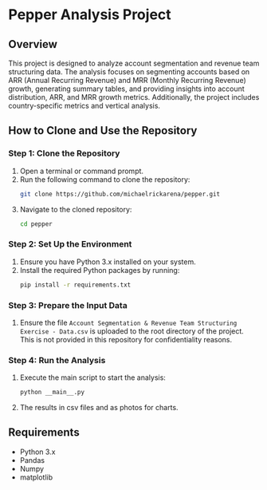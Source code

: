 # Pepper Analysis Project

## Overview

This project is designed to analyze account segmentation and revenue team structuring data. The analysis focuses on segmenting accounts based on ARR (Annual Recurring Revenue) and MRR (Monthly Recurring Revenue) growth, generating summary tables, and providing insights into account distribution, ARR, and MRR growth metrics. Additionally, the project includes country-specific metrics and vertical analysis.

## How to Clone and Use the Repository

### Step 1: Clone the Repository

1. Open a terminal or command prompt.
2. Run the following command to clone the repository:
   ```bash
   git clone https://github.com/michaelrickarena/pepper.git
   ```
3. Navigate to the cloned repository:
   ```bash
   cd pepper
   ```

### Step 2: Set Up the Environment

1. Ensure you have Python 3.x installed on your system.
2. Install the required Python packages by running:
   ```bash
   pip install -r requirements.txt
   ```

### Step 3: Prepare the Input Data

1. Ensure the file `Account Segmentation & Revenue Team Structuring Exercise - Data.csv` is uploaded to the root directory of the project. This is not provided in this repository for confidentiality reasons.

### Step 4: Run the Analysis

1. Execute the main script to start the analysis:
   ```bash
   python __main__.py
   ```
2. The results in csv files and as photos for charts.

## Requirements

- Python 3.x
- Pandas
- Numpy
- matplotlib
